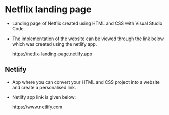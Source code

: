 # Netflix landing page

- Landing page of Netflix created using HTML and CSS with Visual Studio Code.

- The implementation of the website can be viewed through the link below which was created using the netlify app.

  https://netfix-landing-page.netlify.app

## Netlify

- App where you can convert your HTML and CSS project into a website and create a personalised link.

- Netlify app link is given below:

  https://www.netlify.com

